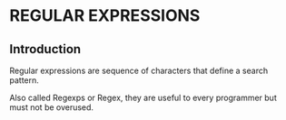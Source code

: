 # REGULAR EXPRESSIONS
## Introduction
Regular expressions are sequence of characters that define a search pattern.

Also called Regexps or Regex, they are useful to every programmer but must not be overused.
